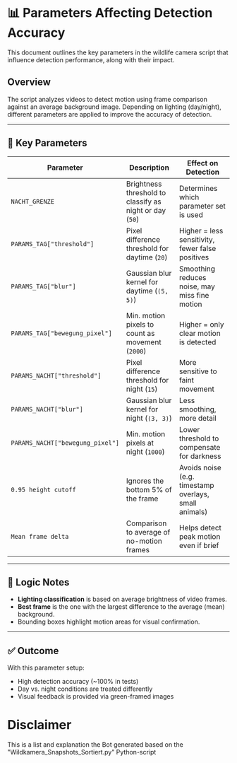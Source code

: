 # 📊 Parameters Affecting Detection Accuracy

This document outlines the key parameters in the wildlife camera script that influence detection performance, along with their impact.

## Overview

The script analyzes videos to detect motion using frame comparison against an average background image. Depending on lighting (day/night), different parameters are applied to improve the accuracy of detection.

---

## 📌 Key Parameters

| Parameter             | Description                                                            | Effect on Detection                              |
|-----------------------|------------------------------------------------------------------------|--------------------------------------------------|
| `NACHT_GRENZE`        | Brightness threshold to classify as night or day (`50`)                | Determines which parameter set is used           |
| `PARAMS_TAG["threshold"]`  | Pixel difference threshold for daytime (`20`)                  | Higher = less sensitivity, fewer false positives |
| `PARAMS_TAG["blur"]`       | Gaussian blur kernel for daytime (`(5, 5)`)                  | Smoothing reduces noise, may miss fine motion    |
| `PARAMS_TAG["bewegung_pixel"]` | Min. motion pixels to count as movement (`2000`)        | Higher = only clear motion is detected           |
| `PARAMS_NACHT["threshold"]`   | Pixel difference threshold for night (`15`)              | More sensitive to faint movement                 |
| `PARAMS_NACHT["blur"]`        | Gaussian blur kernel for night (`(3, 3)`)                | Less smoothing, more detail                      |
| `PARAMS_NACHT["bewegung_pixel"]` | Min. motion pixels at night (`1000`)                | Lower threshold to compensate for darkness       |
| `0.95 height cutoff`   | Ignores the bottom 5% of the frame                                   | Avoids noise (e.g. timestamp overlays, small animals) |
| `Mean frame delta`     | Comparison to average of no-motion frames                            | Helps detect peak motion even if brief           |

---

## 🧠 Logic Notes

- **Lighting classification** is based on average brightness of video frames.
- **Best frame** is the one with the largest difference to the average (mean) background.
- Bounding boxes highlight motion areas for visual confirmation.

---

## ✅ Outcome

With this parameter setup:
- High detection accuracy (~100% in tests)
- Day vs. night conditions are treated differently
- Visual feedback is provided via green-framed images

# Disclaimer

This is a list and explanation the Bot generated based on the "Wildkamera_Snapshots_Sortiert.py" Python-script
